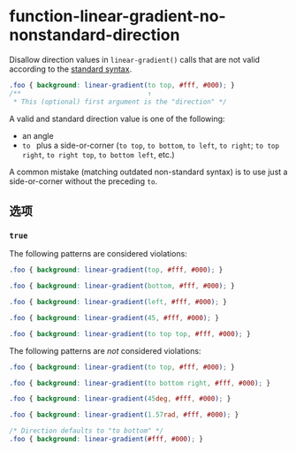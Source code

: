 # function-linear-gradient-no-nonstandard-direction

Disallow direction values in `linear-gradient()` calls that are not valid according to the
[standard syntax](https://developer.mozilla.org/en-US/docs/Web/CSS/linear-gradient#Syntax).

```css
.foo { background: linear-gradient(to top, #fff, #000); }
/**                                ↑
 * This (optional) first argument is the "direction" */
```

A valid and standard direction value is one of the following:

-   an angle
-   `to ` plus a side-or-corner (`to top`, `to bottom`, `to left`, `to right`; `to top right`, `to right top`, `to bottom left`, etc.)

A common mistake (matching outdated non-standard syntax) is to use just a side-or-corner without the preceding `to`.

## 选项

### `true`

The following patterns are considered violations:

```css
.foo { background: linear-gradient(top, #fff, #000); }
```

```css
.foo { background: linear-gradient(bottom, #fff, #000); }
```

```css
.foo { background: linear-gradient(left, #fff, #000); }
```

```css
.foo { background: linear-gradient(45, #fff, #000); }
```

```css
.foo { background: linear-gradient(to top top, #fff, #000); }
```

The following patterns are *not* considered violations:

```css
.foo { background: linear-gradient(to top, #fff, #000); }
```

```css
.foo { background: linear-gradient(to bottom right, #fff, #000); }
```

```css
.foo { background: linear-gradient(45deg, #fff, #000); }
```

```css
.foo { background: linear-gradient(1.57rad, #fff, #000); }
```

```css
/* Direction defaults to "to bottom" */
.foo { background: linear-gradient(#fff, #000); }
```
